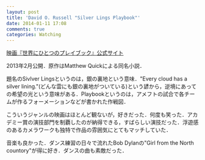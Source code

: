```yaml
---
layout: post
title: 'David O. Russell "Silver Lings Playbook"'
date: 2014-01-11 17:08
comments: true
categories: Watching
---
```


[映画『世界にひとつのプレイブック』公式サイト](http://playbook.gaga.ne.jp/)

2013年2月公開．原作はMatthew Quickによる同名小説．

題名のSivlver Lingsというのは，銀の裏地という意味．"Every cloud has a silver lining."(どんな雲にも銀の裏地がついている)という諺から，逆境にあっての希望の光という意味がある．Playbookというのは，アメフトの試合で各チームが作るフォーメーションなどが書かれた作戦図．

こういうジャンルの映画はほとんど観ないが，好きだった．何度も笑った．アカデミー賞の演技部門を制覇したのが納得できる，すばらしい演技だった．浮遊感のあるカメラワークも独特で作品の雰囲気にとてもマッチしていた．

音楽も良かった．ダンス練習の日々で流れたBob Dylanの"Girl from the North countory"が得に好き．ダンスの曲も素敵だった．




